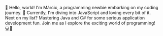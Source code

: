 👋 Hello, world! I'm Márcio, a programming newbie embarking on my coding journey. 🚀 Currently, I'm diving into JavaScript and loving every bit of it. Next on my list? Mastering Java and C# for some serious application development fun. Join me as I explore the exciting world of programming! 💻🌟
<!---
Hunterdown1505/Hunterdown1505 is a ✨ special ✨ repository because its `README.md` (this file) appears on your GitHub profile.
You can click the Preview link to take a look at your changes.
--->
